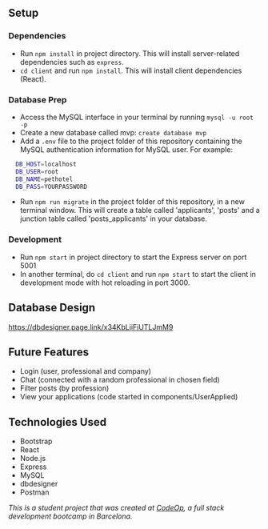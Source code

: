
## Setup

### Dependencies

- Run `npm install` in project directory. This will install server-related dependencies such as `express`.
- `cd client` and run `npm install`. This will install client dependencies (React).

### Database Prep

- Access the MySQL interface in your terminal by running `mysql -u root -p`
- Create a new database called mvp: `create database mvp`
- Add a `.env` file to the project folder of this repository containing the MySQL authentication information for MySQL user. For example:

```bash
  DB_HOST=localhost
  DB_USER=root
  DB_NAME=pethotel
  DB_PASS=YOURPASSWORD
```

- Run `npm run migrate` in the project folder of this repository, in a new terminal window. This will create a table called 'applicants', 'posts' and a junction table called 'posts_applicants' in your database.

### Development

- Run `npm start` in project directory to start the Express server on port 5001
- In another terminal, do `cd client` and run `npm start` to start the client in development mode with hot reloading in port 3000.

## Database Design

https://dbdesigner.page.link/x34KbLjiFiUTLJmM9

## Future Features

- Login (user, professional and company)
- Chat (connected with a random professional in chosen field)
- Filter posts (by profession)
- View your applications (code started in components/UserApplied)

## Technologies Used

- Bootstrap
- React
- Node.js
- Express
- MySQL
- dbdesigner
- Postman

_This is a student project that was created at [CodeOp](http://codeop.tech), a full stack development bootcamp in Barcelona._

